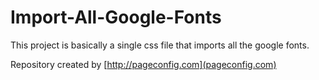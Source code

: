 # Import-All-Google-Fonts
This project is basically a single css file that imports all the google fonts.

Repository created by [http://pageconfig.com](pageconfig.com)
